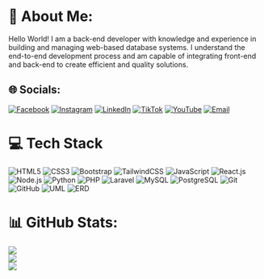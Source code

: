 # 💫 About Me:
Hello World! I am a back-end developer with knowledge and experience in building and managing web-based database systems. I understand the end-to-end development process and am capable of integrating front-end and back-end to create efficient and quality solutions.



## 🌐 Socials:
[![Facebook](https://img.shields.io/badge/Facebook-%231877F2.svg?logo=facebook&logoColor=white)](https://www.facebook.com/brama.antoro)
[![Instagram](https://img.shields.io/badge/Instagram-%23E4405F.svg?logo=instagram&logoColor=white)](https://instagram.com/bramaantoro)
[![LinkedIn](https://img.shields.io/badge/LinkedIn-%230077B5.svg?logo=linkedin&logoColor=white)](https://www.linkedin.com/in/brama-antoro-11b11a29a/)
[![TikTok](https://img.shields.io/badge/TikTok-%23000000.svg?logo=tiktok&logoColor=white)](https://tiktok.com/@bramaantoro)
[![YouTube](https://img.shields.io/badge/YouTube-%23FF0000.svg?logo=youtube&logoColor=white)](https://www.youtube.com/@nama_channel_anda)
[![Email](https://img.shields.io/badge/Email-D14836?logo=gmail&logoColor=white)](mailto:brama4751antoro@gmail.com)



# 💻 Tech Stack

![HTML5](https://img.shields.io/badge/html5-%23E34F26.svg?style=for-the-badge&logo=html5&logoColor=white) 
![CSS3](https://img.shields.io/badge/css3-%231572B6.svg?style=for-the-badge&logo=css3&logoColor=white) 
![Bootstrap](https://img.shields.io/badge/bootstrap-%23563D7C.svg?style=for-the-badge&logo=bootstrap&logoColor=white) 
![TailwindCSS](https://img.shields.io/badge/tailwindcss-%2338B2AC.svg?style=for-the-badge&logo=tailwind-css&logoColor=white) 
![JavaScript](https://img.shields.io/badge/javascript-%23323330.svg?style=for-the-badge&logo=javascript&logoColor=%23F7DF1E) 
![React.js](https://img.shields.io/badge/react.js-%2320232a.svg?style=for-the-badge&logo=react&logoColor=%2361DAFB) 
![Node.js](https://img.shields.io/badge/node.js-339933.svg?style=for-the-badge&logo=node.js&logoColor=white) 
![Python](https://img.shields.io/badge/python-%233776AB.svg?style=for-the-badge&logo=python&logoColor=white) 
![PHP](https://img.shields.io/badge/php-%23777BB4.svg?style=for-the-badge&logo=php&logoColor=white) 
![Laravel](https://img.shields.io/badge/laravel-%23FF2D20.svg?style=for-the-badge&logo=laravel&logoColor=white) 
![MySQL](https://img.shields.io/badge/mysql-4479A1.svg?style=for-the-badge&logo=mysql&logoColor=white) 
![PostgreSQL](https://img.shields.io/badge/postgresql-%23316192.svg?style=for-the-badge&logo=postgresql&logoColor=white) 
![Git](https://img.shields.io/badge/git-%23F05033.svg?style=for-the-badge&logo=git&logoColor=white) 
![GitHub](https://img.shields.io/badge/github-%23121011.svg?style=for-the-badge&logo=github&logoColor=white) 
![UML](https://img.shields.io/badge/UML-diagrams-lightgrey?style=for-the-badge) 
![ERD](https://img.shields.io/badge/ERD-modeling-lightgrey?style=for-the-badge)



# 📊 GitHub Stats:
![](https://github-readme-stats.vercel.app/api?username=BramaAntoro&theme=dark&hide_border=false&include_all_commits=true&count_private=true)<br/>
![](https://nirzak-streak-stats.vercel.app/?user=BramaAntoro&theme=dark&hide_border=false)<br/>
![](https://github-readme-stats.vercel.app/api/top-langs/?username=BramaAntoro&theme=dark&hide_border=false&include_all_commits=true&count_private=true&layout=compact)

<!-- Proudly created with GPRM ( https://gprm.itsvg.in ) -->
